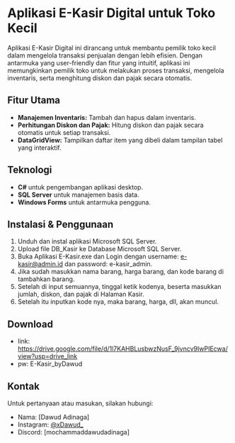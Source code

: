 # Aplikasi E-Kasir Digital untuk Toko Kecil

Aplikasi E-Kasir Digital ini dirancang untuk membantu pemilik toko kecil dalam mengelola transaksi penjualan dengan lebih efisien. Dengan antarmuka yang user-friendly dan fitur yang intuitif, aplikasi ini memungkinkan pemilik toko untuk melakukan proses transaksi, mengelola inventaris, serta menghitung diskon dan pajak secara otomatis.

## Fitur Utama

- **Manajemen Inventaris:** Tambah dan hapus dalam inventaris.
- **Perhitungan Diskon dan Pajak:** Hitung diskon dan pajak secara otomatis untuk setiap transaksi.
- **DataGridView:** Tampilkan daftar item yang dibeli dalam tampilan tabel yang interaktif.

## Teknologi

- **C#** untuk pengembangan aplikasi desktop.
- **SQL Server** untuk manajemen basis data.
- **Windows Forms** untuk antarmuka pengguna.

## Instalasi & Penggunaan

1. Unduh dan instal aplikasi Microsoft SQL Server.
2. Upload file DB_Kasir ke Database Microsoft SQL Server.
3. Buka Aplikasi E-Kasir.exe dan Login dengan username: e-kasir@admin.id dan password: e-kasir_admin.
4. Jika sudah masukkan nama barang, harga barang, dan kode barang di tambahkan barang.
5. Setelah di input semuannya, tinggal ketik kodenya, beserta masukkan jumlah, diskon, dan pajak di Halaman Kasir.
6. Setelah itu inputkan kode nya, maka barang, harga, dll, akan muncul.

## Download 
- link: https://drive.google.com/file/d/1l7KAHBLusbwzNusF_9jvncv9IwPIEcwa/view?usp=drive_link
- pw: E-Kasir_byDawud

## Kontak

Untuk pertanyaan atau masukan, silakan hubungi:

- Nama: [Dawud Adinaga]
- Instagram: [@xDawud_](https://www.instagram.com/dawud_adinaga/?next=%2F)
- Discord: [mochammaddawudadinaga]
